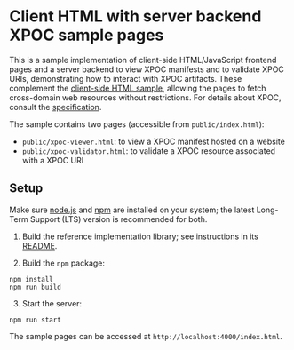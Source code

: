 # Client HTML with server backend XPOC sample pages

This is a sample implementation of client-side HTML/JavaScript frontend pages and a server backend to view XPOC manifests and to validate XPOC URIs, demonstrating how to interact with XPOC artifacts. These complement the [client-side HTML sample](../client-side-html/README.md), allowing the pages to fetch cross-domain web resources without restrictions. For details about XPOC, consult the [specification](../../doc/xpoc-specification.md).

The sample contains two pages (accessible from `public/index.html`):

-   `public/xpoc-viewer.html`: to view a XPOC manifest hosted on a website
-   `public/xpoc-validator.html`: to validate a XPOC resource associated with a XPOC URI

## Setup

Make sure [node.js](https://nodejs.org/) and [npm](https://docs.npmjs.com/downloading-and-installing-node-js-and-npm) are installed on your system; the latest Long-Term Support (LTS) version is recommended for both. 

1. Build the reference implementation library; see instructions in its [README](../../lib/README.md).

2. Build the `npm` package:

```
npm install
npm run build
```

3. Start the server:

```
npm run start
```

The sample pages can be accessed at `http://localhost:4000/index.html`.

